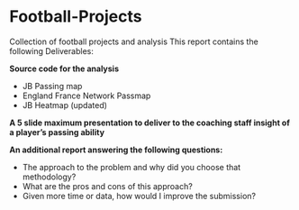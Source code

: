# Football-Projects
Collection of football projects and analysis
This report contains the following Deliverables:

**Source code for the analysis**
- JB Passing map
- England France Network Passmap
- JB Heatmap (updated)

**A 5 slide maximum presentation to deliver to the coaching staff insight of a player’s passing ability**

**An additional report answering the following questions:**

- The approach to the problem and why did you choose that methodology?
- What are the pros and cons of this approach?
- Given more time or data, how would I improve the submission?
